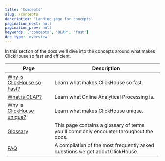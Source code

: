 ```yaml
---
title: 'Concepts'
slug: /concepts
description: 'Landing page for concepts'
pagination_next: null
pagination_prev: null
keywords: ['concepts', 'OLAP', 'fast']
doc_type: 'overview'
---
```


In this section of the docs we'll dive into the concepts around what makes ClickHouse so fast and efficient. 

| Page                                                             | Description                                                                           |
|------------------------------------------------------------------|---------------------------------------------------------------------------------------|
| [Why is ClickHouse so Fast?](./why-clickhouse-is-so-fast.mdx)     | Learn what makes ClickHouse so fast.                                                  
| [What is OLAP?](./olap.md)                                       | Learn what Online Analytical Processing is.                                           
| [Why is ClickHouse unique?](../about-us/distinctive-features.md) | Learn what makes ClickHouse unique.                                                   
| [Glossary](./glossary.md)                                        | This page contains a glossary of terms you'll commonly encounter throughout the docs. 
| [FAQ](../faq/index.md)                                           | A compilation of the most frequently asked questions we get about ClickHouse.         
